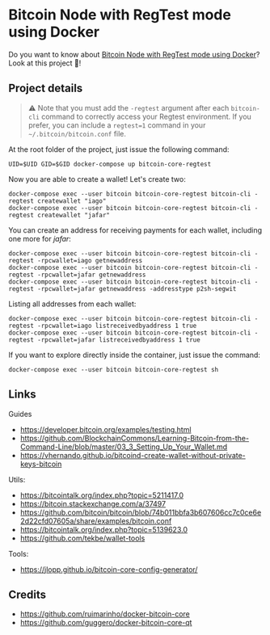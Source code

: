 # Bitcoin Node with RegTest mode using Docker

Do you want to know about [Bitcoin Node with RegTest mode using Docker](https://www.willianantunes.com/blog/2022/04/bitcoin-node-with-regtest-mode-using-docker/)? Look at this project 👀!

## Project details

> ⚠ Note that you must add the `-regtest` argument after each `bitcoin-cli` command to correctly access your Regtest environment. If you prefer, you can include a `regtest=1` command in your `~/.bitcoin/bitcoin.conf` file.

At the root folder of the project, just issue the following command:

    UID=$UID GID=$GID docker-compose up bitcoin-core-regtest

Now you are able to create a wallet! Let's create two:
 
    docker-compose exec --user bitcoin bitcoin-core-regtest bitcoin-cli -regtest createwallet "iago"
    docker-compose exec --user bitcoin bitcoin-core-regtest bitcoin-cli -regtest createwallet "jafar"

You can create an address for receiving payments for each wallet, including one more for _jafar_:

    docker-compose exec --user bitcoin bitcoin-core-regtest bitcoin-cli -regtest -rpcwallet=iago getnewaddress
    docker-compose exec --user bitcoin bitcoin-core-regtest bitcoin-cli -regtest -rpcwallet=jafar getnewaddress
    docker-compose exec --user bitcoin bitcoin-core-regtest bitcoin-cli -regtest -rpcwallet=jafar getnewaddress -addresstype p2sh-segwit

Listing all addresses from each wallet:

    docker-compose exec --user bitcoin bitcoin-core-regtest bitcoin-cli -regtest -rpcwallet=iago listreceivedbyaddress 1 true
    docker-compose exec --user bitcoin bitcoin-core-regtest bitcoin-cli -regtest -rpcwallet=jafar listreceivedbyaddress 1 true
    
If you want to explore directly inside the container, just issue the command:

    docker-compose exec --user bitcoin bitcoin-core-regtest sh

## Links

Guides

- https://developer.bitcoin.org/examples/testing.html
- https://github.com/BlockchainCommons/Learning-Bitcoin-from-the-Command-Line/blob/master/03_3_Setting_Up_Your_Wallet.md
- https://vhernando.github.io/bitcoind-create-wallet-without-private-keys-bitcoin

Utils:

- https://bitcointalk.org/index.php?topic=5211417.0
- https://bitcoin.stackexchange.com/a/37497
- https://github.com/bitcoin/bitcoin/blob/74b011bbfa3b607606cc7c0ce6e2d22cfd07605a/share/examples/bitcoin.conf
- https://bitcointalk.org/index.php?topic=5139623.0
- https://github.com/tekbe/wallet-tools

Tools:

- https://jlopp.github.io/bitcoin-core-config-generator/

## Credits

- https://github.com/ruimarinho/docker-bitcoin-core
- https://github.com/guggero/docker-bitcoin-core-qt
